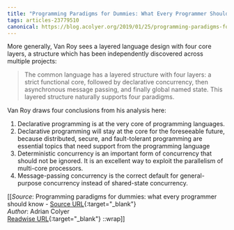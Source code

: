 ```yaml
---
title: "Programming Paradigms for Dummies: What Every Programmer Should Know (465106663)"
tags: articles-23779510
canonical: https://blog.acolyer.org/2019/01/25/programming-paradigms-for-dummies-what-every-programmer-should-know/
---
```


More generally, Van Roy sees a layered language design with four core layers, a structure which has been independently discovered across multiple projects:

> The common language has a layered structure with four layers: a strict functional core, followed by declarative concurrency, then asynchronous message passing, and finally global named state. This layered structure naturally supports four paradigms.

Van Roy draws four conclusions from his analysis here:

1.  Declarative programming is at the very core of programming languages.
2.  Declarative programming will stay at the core for the foreseeable future, because distributed, secure, and fault-tolerant programming are essential topics that need support from the programming language
3.  Deterministic concurrency is an important form of concurrency that should not be ignored. It is an excellent way to exploit the parallelism of multi-core processors.
4.  Message-passing concurrency is the correct default for general-purpose concurrency instead of shared-state concurrency.


[[_Source_: Programming paradigms for dummies: what every programmer should know - [Source URL](https://blog.acolyer.org/2019/01/25/programming-paradigms-for-dummies-what-every-programmer-should-know/){:target="_blank"}<br>
_Author_: Adrian Colyer<br>
[Readwise URL](https://readwise.io/open/465106663){:target="_blank"}
::wrap]]